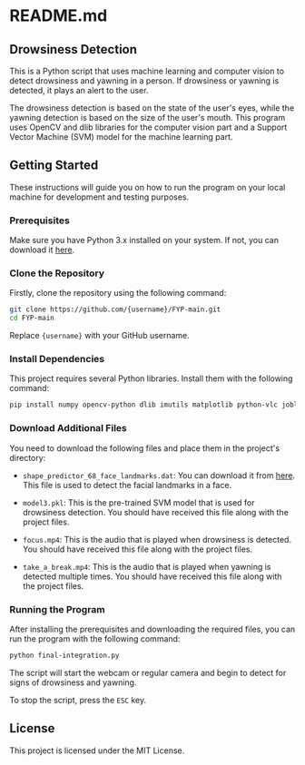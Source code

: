# README.md

## Drowsiness Detection

This is a Python script that uses machine learning and computer vision to detect drowsiness and yawning in a person. If drowsiness or yawning is detected, it plays an alert to the user. 

The drowsiness detection is based on the state of the user's eyes, while the yawning detection is based on the size of the user's mouth. This program uses OpenCV and dlib libraries for the computer vision part and a Support Vector Machine (SVM) model for the machine learning part. 

## Getting Started

These instructions will guide you on how to run the program on your local machine for development and testing purposes.

### Prerequisites

Make sure you have Python 3.x installed on your system. If not, you can download it [here](https://www.python.org/downloads/).

### Clone the Repository

Firstly, clone the repository using the following command:

```bash
git clone https://github.com/{username}/FYP-main.git
cd FYP-main
```

Replace `{username}` with your GitHub username.

### Install Dependencies

This project requires several Python libraries. Install them with the following command:

```bash
pip install numpy opencv-python dlib imutils matplotlib python-vlc joblib
```

### Download Additional Files

You need to download the following files and place them in the project's directory:

- `shape_predictor_68_face_landmarks.dat`: You can download it from [here](https://github.com/davisking/dlib-models/blob/master/shape_predictor_68_face_landmarks.dat.bz2). This file is used to detect the facial landmarks in a face.

- `model3.pkl`: This is the pre-trained SVM model that is used for drowsiness detection. You should have received this file along with the project files.

- `focus.mp4`: This is the audio that is played when drowsiness is detected. You should have received this file along with the project files.

- `take_a_break.mp4`: This is the audio that is played when yawning is detected multiple times. You should have received this file along with the project files.

### Running the Program

After installing the prerequisites and downloading the required files, you can run the program with the following command:

```bash
python final-integration.py
```

The script will start the webcam or regular camera and begin to detect for signs of drowsiness and yawning. 

To stop the script, press the `ESC` key.

## License

This project is licensed under the MIT License. 
